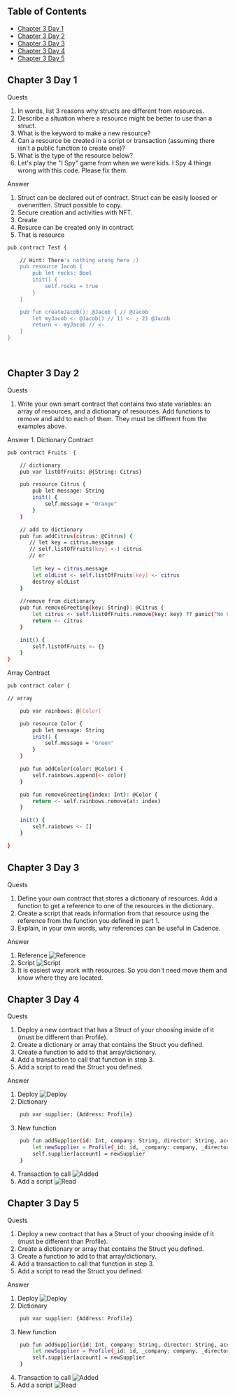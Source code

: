 ## Table of Contents
- [Chapter 3 Day 1](#Chapter-3-Day-1)
- [Chapter 3 Day 2](#Chapter-3-Day-2)
- [Chapter 3 Day 3](#Chapter-3-Day-3)
- [Chapter 3 Day 4](#Chapter-3-Day-4)
- [Chapter 3 Day 5](#Chapter-3-Day-5)

## Chapter 3 Day 1
Quests
1. In words, list 3 reasons why structs are different from resources.
2. Describe a situation where a resource might be better to use than a struct.
3. What is the keyword to make a new resource?
4. Can a resource be created in a script or transaction (assuming there isn't a public function to create one)?
5. What is the type of the resource below?
6. Let's play the "I Spy" game from when we were kids. I Spy 4 things wrong with this code. Please fix them.

Answer
1. Struct can be declared out of contract. Struct can be easily loosed or overwritten. Struct possible to copy. 
2. Secure creation and activities with NFT.
3. Create
4. Resurce can be created only in contract. 
5. That is resource
```bash
pub contract Test {

    // Hint: There's nothing wrong here ;)
    pub resource Jacob {
        pub let rocks: Bool
        init() {
            self.rocks = true
        }
    }

    pub fun createJacob(): @Jacob { // @Jacob
        let myJacob <- @Jacob() // 1) <- ; 2) @Jacob 
        return <- myJacob // <- 
    }
}

```
<br>



## Chapter 3 Day 2
Quests
1. Write your own smart contract that contains two state variables: an array of resources, and a dictionary of resources. Add functions to remove and add to each of them. They must be different from the examples above.


Answer
1. 
Dictionary Contract <br>

```bash
pub contract Fruits  {

    // dictionary 
    pub var listOfFruits: @{String: Citrus}

    pub resource Citrus {
        pub let message: String
        init() {
            self.message = "Orange"
        }
    }

    // add to dictionary
    pub fun addCitrus(citrus: @Citrus) {
       // let key = citrus.message
       // self.listOfFruits[key] <-! citrus
       // or 
        
        let key = citrus.message
        let oldList <- self.listOfFruits[key] <- citrus
        destroy oldList
    }
    
    //remove from dictionary 
    pub fun removeGreeting(key: String): @Citrus {
        let citrus <- self.listOfFruits.remove(key: key) ?? panic("No Citrus")
        return <- citrus
    }

    init() {
        self.listOfFruits <- {}
    }
}
```
Array Contract <br>
 
```bash
pub contract color {

// array 

    pub var rainbows: @[Color]

    pub resource Color {
        pub let message: String
        init() {
            self.message = "Green"
        }
    }

    pub fun addColor(color: @Color) {
        self.rainbows.append(<- color)
    }

    pub fun removeGreeting(index: Int): @Color {
        return <- self.rainbows.remove(at: index)
    }

    init() {
        self.rainbows <- []
    }

}
```

## Chapter 3 Day 3
Quests
1. Define your own contract that stores a dictionary of resources. Add a function to get a reference to one of the resources in the dictionary.
2. Create a script that reads information from that resource using the reference from the function you defined in part 1.
3. Explain, in your own words, why references can be useful in Cadence.

Answer
1. Reference
![Reference](../img/chapter_3.0_day_3/contract.png)
2. Script
![Script](../img/chapter_3.0_day_3/script.png)
3. It is easiest way work with resources. So you don`t need move them and know where they are located.


## Chapter 3 Day 4
Quests
1. Deploy a new contract that has a Struct of your choosing inside of it (must be different than Profile).
2. Create a dictionary or array that contains the Struct you defined.
3. Create a function to add to that array/dictionary.
4. Add a transaction to call that function in step 3.
5. Add a script to read the Struct you defined.

Answer
1. Deploy
![Deploy](../img/chapter_2.0_day_4/deploy.png)
2. Dictionary
```bash
    pub var supplier: {Address: Profile}
```
3. New function

```bash
    pub fun addSupplier(id: Int, company: String, director: String, account: Address) {
        let newSupplier = Profile(_id: id, _company: company, _director: director, _account: account)
        self.supplier[account] = newSupplier
    }
```
4. Transaction to call
![Added](../img/chapter_2.0_day_4/added.png)
5. Add a script
![Read](../img/chapter_2.0_day_4/read.png)

## Chapter 3 Day 5
Quests
1. Deploy a new contract that has a Struct of your choosing inside of it (must be different than Profile).
2. Create a dictionary or array that contains the Struct you defined.
3. Create a function to add to that array/dictionary.
4. Add a transaction to call that function in step 3.
5. Add a script to read the Struct you defined.

Answer
1. Deploy
![Deploy](../img/chapter_2.0_day_4/deploy.png)
2. Dictionary
```bash
    pub var supplier: {Address: Profile}
```
3. New function

```bash
    pub fun addSupplier(id: Int, company: String, director: String, account: Address) {
        let newSupplier = Profile(_id: id, _company: company, _director: director, _account: account)
        self.supplier[account] = newSupplier
    }
```
4. Transaction to call
![Added](../img/chapter_2.0_day_4/added.png)
5. Add a script
![Read](../img/chapter_2.0_day_4/read.png)

